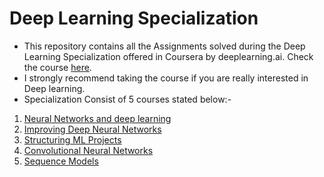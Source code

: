 # Deep Learning Specialization
- This repository contains all the Assignments solved during the Deep Learning Specialization offered in Coursera by deeplearning.ai. Check the course [here](https://www.coursera.org/specializations/deep-learning).
- I strongly recommend taking the course if you are really interested in Deep learning.
- Specialization Consist of 5 courses stated below:-
1. [Neural Networks and deep learning](https://www.coursera.org/learn/neural-networks-deep-learning?specialization=deep-learning)
2. [Improving Deep Neural Networks](https://www.coursera.org/learn/deep-neural-network?specialization=deep-learning)
3. [Structuring ML Projects](https://www.coursera.org/learn/machine-learning-projects?specialization=deep-learning)
4. [Convolutional Neural Networks](https://www.coursera.org/learn/convolutional-neural-networks?specialization=deep-learning)
5. [Sequence Models](https://www.coursera.org/learn/nlp-sequence-models)

